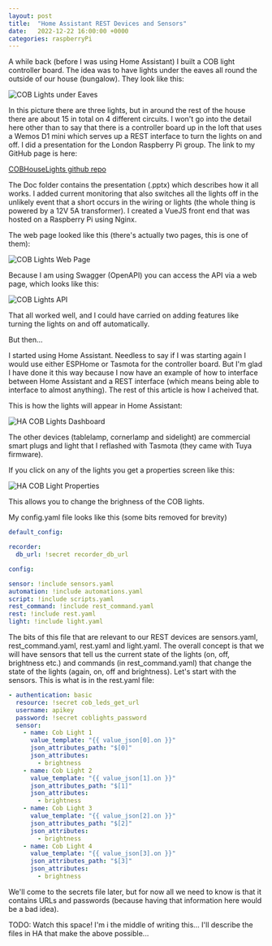 ```yaml
---
layout: post
title:  "Home Assistant REST Devices and Sensors"
date:   2022-12-22 16:00:00 +0000
categories: raspberryPi
---
```


A while back (before I was using Home Assistant) I built a COB light controller board. The idea was to have lights under the eaves all round the outside of our house (bungalow). They look like this:

![COB Lights under Eaves](/assets/images/COBLightsInHASS/LightsUnderEaves.jpg)

In this picture there are three lights, but in around the rest of the house there are about 15 in total on 4 different circuits. I won't go into the detail here other than to say that there is a controller board up in the loft that uses a Wemos D1 mini which serves up a REST interface to turn the lights on and off. I did a presentation for the London Raspberry Pi group. The link to my GitHub page is here:

[COBHouseLights github repo][COBLights Github Repo]

The Doc folder contains the presentation (.pptx) which describes how it all works. I added current monitoring that also switches all the lights off in the unlikely event that a short occurs in the wiring or lights (the whole thing is powered by a 12V 5A transformer). I created a VueJS front end that was hosted on a Raspberry Pi using Nginx.

The web page looked like this (there's actually two pages, this is one of them):

![COB Lights Web Page](/assets/images/COBLightsInHASS/COBLightWebsite.png)

Because I am using Swagger (OpenAPI) you can access the API via a web page, which looks like this:

![COB Lights API](/assets/images/COBLightsInHASS/COBLightSwaggerAPI.png)

That all worked well, and I could have carried on adding features like turning the lights on and off automatically.

But then...

I started using Home Assistant. Needless to say if I was starting again I would use either ESPHome or Tasmota for the controller board. But I'm glad I have done it this way because I now have an example of how to interface between Home Assistant and a REST interface (which means being able to interface to almost anything). The rest of this article is how I acheived that.

This is how the lights will appear in Home Assistant:

![HA COB Lights Dashboard](/assets/images/COBLightsInHASS/HACOBLightsDashboard.png)

The other devices (tablelamp, cornerlamp and sidelight) are commercial smart plugs and light that I reflashed with Tasmota (they came with Tuya firmware).

If you click on any of the lights you get a properties screen like this:

![HA COB Light Properties](/assets/images/COBLightsInHASS/HACOBLightsProperties.png)

This allows you to change the brighness of the COB lights.

My config.yaml file looks like this (some bits removed for brevity)

````yaml
default_config:

recorder:
  db_url: !secret recorder_db_url

config:

sensor: !include sensors.yaml
automation: !include automations.yaml
script: !include scripts.yaml
rest_command: !include rest_command.yaml
rest: !include rest.yaml
light: !include light.yaml
````

The bits of this file that are relevant to our REST devices are sensors.yaml, rest_command.yaml, rest.yaml and light.yaml. The overall concept is that we will have sensors that tell us the current state of the lights (on, off, brightness etc.) and commands (in rest_command.yaml) that change the state of the lights (again, on, off and brightness). Let's start with the sensors. This is what is in the rest.yaml file:

````yaml
- authentication: basic
  resource: !secret cob_leds_get_url
  username: apikey
  password: !secret coblights_password
  sensor:
    - name: Cob Light 1
      value_template: "{{ value_json[0].on }}"
      json_attributes_path: "$[0]"
      json_attributes:
        - brightness
    - name: Cob Light 2
      value_template: "{{ value_json[1].on }}"
      json_attributes_path: "$[1]"
      json_attributes:
        - brightness
    - name: Cob Light 3
      value_template: "{{ value_json[2].on }}"
      json_attributes_path: "$[2]"
      json_attributes:
        - brightness
    - name: Cob Light 4
      value_template: "{{ value_json[3].on }}"
      json_attributes_path: "$[3]"
      json_attributes:
        - brightness
````

We'll come to the secrets file later, but for now all we need to know is that it contains URLs and passwords (because having that information here would be a bad idea). 


TODO: Watch this space! I'm i the middle of writing this... I'll describe the files in HA that make the above possible...

[//]: # (# -------------)
[//]: # (#  References)
[//]: # (# -------------)

[COBLights Github Repo]: https://github.com/codewrite/COBHouseLights
